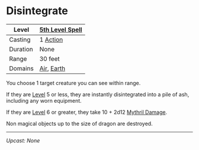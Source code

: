 # Disintegrate

| Level    | [5th Level Spell](5th%20Level%20Spells.md)                                         |
| -------- | ---------------------------------------------------------------------------------- |
| Casting  | 1 [Action](../../../../Game%20Procedures/Action.md)                                |
| Duration | None                                                                               |
| Range    | 30 feet                                                                            |
| Domains  | [Air](../../../Spell%20Domains/Air.md), [Earth](../../../Spell%20Domains/Earth.md) |

You choose 1 target creature you can see within range.

If they are [Level](../../../../Player%20Characters/Derived%20Statistics/Level.md) 5 or less, they are instantly disintegrated into a pile of ash, including any worn equipment.

If they are [Level](../../../../Player%20Characters/Derived%20Statistics/Level.md) 6 or greater, they take 10 + 2d12 [Mythril Damage](../../../../Damage%20Types/Mythril%20Damage.md).

Non magical objects up to the size of dragon are destroyed.

---
*Upcast: None*
